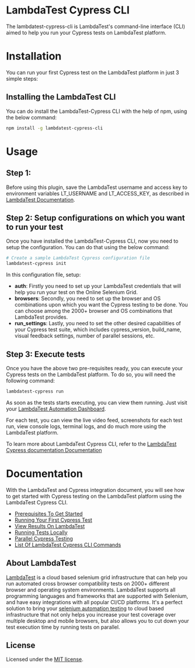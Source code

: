 
# LambdaTest Cypress CLI
The lambdatest-cypress-cli is LambdaTest's command-line interface (CLI) aimed to help you run your Cypress tests on LambdaTest platform.


# Installation

You can run your first Cypress test on the LambdaTest platform in just 3 simple steps:

## Installing the LambdaTest CLI

You can do install the LambdaTest-Cypress CLI with the help of npm, using the below command:

```bash
npm install -g lambdatest-cypress-cli
```


# Usage

## Step 1:

Before using this plugin, save the LambdaTest username and access key to environment variables LT_USERNAME and LT_ACCESS_KEY, as described in [LambdaTest Documentation](https://www.lambdatest.com/support/docs/using-environment-variables-for-authentication-credentials).

## Step 2: Setup configurations on which you want to run your test
Once you have installed the LambdaTest-Cypress CLI, now you need to setup the configuration. You can do that using the below command:




```bash
# Create a sample LambdaTest Cypress configuration file
lambdatest-cypress init
```
In this configuration file, setup:
- **auth**: Firstly you need to set up your LambdaTest credentials that will help you run your test on the Online Selenium Grid.
- **browsers**: Secondly, you need to set up the browser and OS combinations upon which you want the Cypress testing to be done. You can choose among the 2000+ browser and OS combinations that LambdaTest provides.
- **run_settings**: Lastly, you need to set the other desired capabilities of your Cypress test suite, which includes cypress_version, build_name, visual feedback settings, number of parallel sessions, etc.

## Step 3: Execute tests
Once you have the above two pre-requisites ready, you can execute your Cypress tests on the LambdaTest platform. To do so, you will need the following command:

```bash
lambdatest-cypress run
```

As soon as the tests starts executing, you can view them running. Just visit your [LambdaTest Automation Dashboard](https://beta-automation.lambdatest.com/).

For each test, you can view the live video feed, screenshots for each test run, view console logs, terminal logs, and do much more using the LambdaTest platform.



To learn more about LambdaTest Cypress CLI, refer to the [LambdaTest Cypress documentation
Documentation](https://www.lambdatest.com/support/docs/getting-started-with-cypress-testing/)

# Documentation

With the LambdaTest and Cypress integration document, you will see how to get started with Cypress testing on the LambdaTest platform using the LambdaTest Cypress CLI.

- [Prerequisites To Get Started](https://www.lambdatest.com/support/docs/getting-started-with-cypress-testing/#/prerequisites)
- [Running Your First Cypress Test](https://www.lambdatest.com/support/docs/getting-started-with-cypress-testing/#/run-first-tests)
- [View Results On LambdaTest](https://www.lambdatest.com/support/docs/getting-started-with-cypress-testing#view-results)
- [Running Tests Locally](https://www.lambdatest.com/support/docs/getting-started-with-cypress-testing#run-locally)
- [Parallel Cypress Testing](https://www.lambdatest.com/support/docs/getting-started-with-cypress-testing#parallel-cypress-testing)
- [List Of LambdaTest Cypress CLI Commands](https://www.lambdatest.com/support/docs/getting-started-with-cypress-testing#cli-commands)




## About LambdaTest

[LambdaTest](https://www.lambdatest.com/) is a cloud based selenium grid infrastructure that can help you run automated cross browser compatibility tests on 2000+ different browser and operating system environments. LambdaTest supports all programming languages and frameworks that are supported with Selenium, and have easy integrations with all popular CI/CD platforms. It's a perfect solution to bring your [selenium automation testing](https://www.lambdatest.com/selenium-automation) to cloud based infrastructure that not only helps you increase your test coverage over multiple desktop and mobile browsers, but also allows you to cut down your test execution time by running tests on parallel.

## License

Licensed under the [MIT license](./LICENSE).
